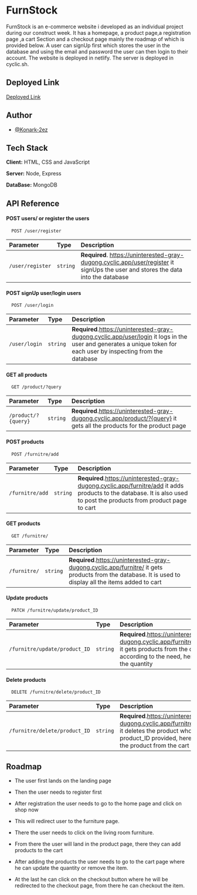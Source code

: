 
# FurnStock
   FurnStock is an e-commerce website i developed as an individual project during our construct week. It has a homepage, a product page,a registration page ,a cart Section and a checkout page mainly the roadmap of which is provided below. A user can signUp first which stores the user in the database and using the email and password the user can then login to their account. The website is deployed in netlify. The server is deployed in cyclic.sh.

## Deployed Link 
<a href="https://grand-faun-d598b5.netlify.app/">Deployed Link</a>


## Author

- [@Konark-2ez](https://github.com/Konark-2ez)


## Tech Stack

**Client:** HTML, CSS and JavaScript

**Server:** Node, Express

**DataBase:** MongoDB




## API Reference

#### POST users/ or register the users

```http
  POST /user/register
```

| Parameter | Type     | Description                |
| :-------- | :------- | :------------------------- |
| `/user/register` | `string` | **Required**. https://uninterested-gray-dugong.cyclic.app/user/register it signUps the user and stores the data into the database|

#### POST signUp user/login users

```http
  POST /user/login
```

| Parameter | Type     | Description                       |
| :-------- | :------- | :-------------------------------- |
| `/user/login`      | `string` | **Required**.https://uninterested-gray-dugong.cyclic.app/user/login it logs in the user and generates a unique token for each user by inspecting from the database |

#### GET all products

```http
  GET /product/?query
```

| Parameter | Type     | Description                       |
| :-------- | :------- | :-------------------------------- |
| `/product/?{query}`      | `string` | **Required**.https://uninterested-gray-dugong.cyclic.app/product/?{query} it gets all the products for the product page |


#### POST products

```http
  POST /furnitre/add
```

| Parameter | Type     | Description                       |
| :-------- | :------- | :-------------------------------- |
| `/furnitre/add`      | `string` | **Required**.https://uninterested-gray-dugong.cyclic.app/furnitre/add  it adds products to the database. It is also used to post the products from product page to cart |

#### GET products

```http
  GET /furnitre/
```

| Parameter | Type     | Description                       |
| :-------- | :------- | :-------------------------------- |
| `/furnitre/`      | `string` | **Required**.https://uninterested-gray-dugong.cyclic.app/furnitre/ it gets products from the database. It is used to display all the items added to cart |

#### Update products

```http
  PATCH /furnitre/update/product_ID
```

| Parameter | Type     | Description                       |
| :-------- | :------- | :-------------------------------- |
| `/furnitre/update/product_ID`      | `string` | **Required**.https://uninterested-gray-dugong.cyclic.app/furnitre/update/${product_ID} it gets products from the database then update it according to the need, here it is used to update the quantity |


#### Delete products

```http
  DELETE /furnitre/delete/product_ID
```

| Parameter | Type     | Description                       |
| :-------- | :------- | :-------------------------------- |
| `/furnitre/delete/product_ID`      | `string` | **Required**.https://uninterested-gray-dugong.cyclic.app/furnitre/delete/${product_ID} it deletes the product whose ID matches the product_ID provided, here it is used to remove the product from the cart |

## Roadmap

- The user first lands on the landing page

- Then the user needs to register first

- After registration the user needs to go to the home page and click on shop now

- This will redirect user to the furniture page.

- There the user needs to click on the living room furniture.

- From there the user will land in the product page, there they 
can add products to the cart

- After adding the products the user needs to go to the cart page where he can update the quantity or remove the item. 

- At the last he can click on the checkout button where he will be 
redirected to the checkout page, from there he can checkout the item.

